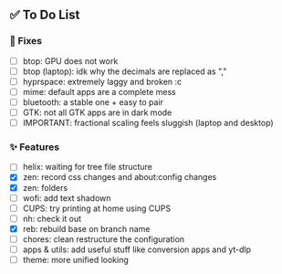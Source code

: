## ✅ To Do List
### 🚧 Fixes
- [ ] btop: GPU does not work
- [ ] btop (laptop): idk why the decimals are replaced as ","
- [ ] hyprspace: extremely laggy and broken :c
- [ ] mime: default apps are a complete mess
- [ ] bluetooth: a stable one + easy to pair
- [ ] GTK: not all GTK apps are in dark mode
- [ ] IMPORTANT: fractional scaling feels sluggish (laptop and desktop)

### ✨ Features
- [ ] helix: waiting for tree file structure
- [x] zen: record css changes and about:config changes
- [x] zen: folders
- [ ] wofi: add text shadown
- [ ] CUPS: try printing at home using CUPS
- [ ] nh: check it out
- [x] reb: rebuild base on branch name
- [ ] chores: clean restructure the configuration
- [ ] apps & utils: add useful stuff like conversion apps and yt-dlp
- [ ] theme: more unified looking

